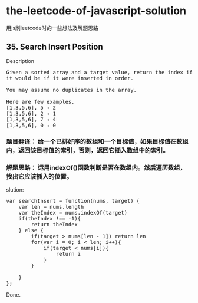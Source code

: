 # the-leetcode-of-javascript-solution
用js刷leetcode时的一些想法及解题思路

## 35. Search Insert Position
Description
<pre>
Given a sorted array and a target value, return the index if the target is found. If not, return the index where
it would be if it were inserted in order.

You may assume no duplicates in the array.

Here are few examples.
[1,3,5,6], 5 → 2
[1,3,5,6], 2 → 1
[1,3,5,6], 7 → 4
[1,3,5,6], 0 → 0
</pre>

### 题目翻译： 给一个已排好序的数组和一个目标值，如果目标值在数组内，返回该目标值的索引，否则，返回它插入数组中的索引。
### 解题思路： 运用indexOf()函数判断是否在数组内。然后遍历数组，找出它应该插入的位置。

slution: 
<pre>
var searchInsert = function(nums, target) {
    var len = nums.length
    var theIndex = nums.indexOf(target)
    if(theIndex !== -1){
        return theIndex
    } else {
        if(target > nums[len - 1]) return len
        for(var i = 0; i < len; i++){
            if(target < nums[i]){
                return i
            }
        }
        
    }
};
</pre>
Done.
